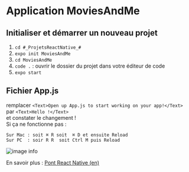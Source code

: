 ﻿# Application MoviesAndMe

## Initialiser et démarrer un nouveau projet

1. `cd #_ProjetsReactNative_#`
1. `expo init MoviesAndMe`
1. `cd MoviesAndMe`
1. `code .` : ouvrir le dossier du projet dans votre éditeur de code
1. `expo start`

## Fichier App.js

remplacer
```<Text>Open up App.js to start working on your app!</Text>```<br>
par
```<Text>Hello !</Text>```<br>
et constater le changement !<br>
Si ça ne fonctionne pas : <br>
   
    Sur Mac : soit ⌘ R soit  ⌘ D et ensuite Reload
    Sur PC  : soir R R  soit Ctrl M puis Reload

![image info](ReactNative.jpg)

En savoir plus : [Pont React Native (en)](https://hackernoon.com/understanding-react-native-bridge-concept-e9526066ddb8)

